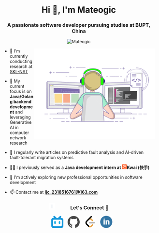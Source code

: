 <h1 align="center">Hi 👋, I'm <a>Mateogic</a></h1>
<h3 align="center">A passionate software developer pursuing studies at BUPT, China</h3>

<p align="center"> <img src="https://komarev.com/ghpvc/?username=mateogic&label=Profile%20views&color=0e75b6&style=flat" alt="Mateogic" /> </p>

<a target="_blank" align="center">
  <img align="right" top="500" height="300" width="400" alt="GIF" src="https://raw.githubusercontent.com/Mateogic/Mateogic/refs/heads/main/assets/gif.gif">
</a>

- 🔭 I'm currently conducting research at <a href="https://sklnst.bupt.edu.cn/" target="blank">SKL-NST</a> 

- 🌱 My current focus is on **Java/Golang backend development** and leveraging Generative AI in computer network research

- 📝  I regularly write articles on predictive fault analysis and AI-driven fault-tolerant migration systems

- 👨‍💻 I previously served as a **Java development intern at <img src="https://raw.githubusercontent.com/Mateogic/Mateogic/08a5a4ec5cca731b6e142db883ae738bbc710cb9/assets/kwai.svg" height="16" width="16">Kwai (快手)**

- 🤝 I'm actively exploring new professional opportunities in software development

- 📫 Contact me at **ljc_2318516761@163.com**

<div align="center">
  <h3 align="center"> <img src="https://raw.githubusercontent.com/Mateogic/Mateogic/refs/heads/main/assets/connect.gif" width="20" height="20" style="margin-right: 50px;">Let's Connect 🤝 </h3>
</div>

<p align="center">
 <div align="center"  class="icons-social" style="margin-left: 10px;">
 		<!-- bilibili -->
		<a style="margin-left: 10px;"  target="_blank" href="https://space.bilibili.com/189978997"><img src="https://raw.githubusercontent.com/Mateogic/Mateogic/e19dae7163ecd5130aa95de3e68cae038653ab0d/assets/bilibili.svg" height="40" width="40"></a>
 		<!-- github -->
        <a style="margin-left: 10px;" target="_blank" href="https://github.com/mateogic">
		<img src="https://raw.githubusercontent.com/Mateogic/Mateogic/e19dae7163ecd5130aa95de3e68cae038653ab0d/assets/github.svg" height="40" width="40"></a>
 		<!-- leetcode -->
		<a style="margin-left: 10px;"  target="_blank" href="https://leetcode.cn/u/mateogic/"><img src="https://raw.githubusercontent.com/Mateogic/Mateogic/e19dae7163ecd5130aa95de3e68cae038653ab0d/assets/LeetCode.svg" height="40" width="40"></a>
 		<!-- linkdin -->
		<a style="margin-left: 10px;"  target="_blank" href="www.linkedin.com/in/mateogic-ljc"><img src="https://raw.githubusercontent.com/Mateogic/Mateogic/e19dae7163ecd5130aa95de3e68cae038653ab0d/assets/linkedin.svg" height="40" width="40"></a>
      </div>
</p>
